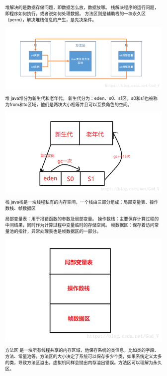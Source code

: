 堆解决的是数据存储问题，即数据怎么放，数据放哪。
栈解决程序的运行问题，即程序如何执行，或者说如何处理数据。
方法区则是辅助栈的一块永久区（perm），解决堆栈信息的产生，是先决条件。

![在这里插入图片描述](assets/20180918095620995.png)

堆
java堆分为新生代和老年代。
新生代分为：eden、s0、s1区。s0和s1也被称为from和to区域，他们是两块大小相等并且可以互换角色的空间。

![在这里插入图片描述](assets/20180918101000467.png)

栈
java栈是一块线程私有的内存空间，一个栈由三部分组成：局部变量表、操作数栈、帧数据区

局部变量表：用于报错函数的参数及局部变量。
操作数栈：主要保存计算过程的中间结果，同时作为计算过程中变量临时的存储空间。
帧数据区：保存着访问常量池的指针，异常处理表也是帧数据区的一部分。

![在这里插入图片描述](assets/20180918101836568-1584190063364.png)

方法区
是一块所有线程共享的内存区域，他保存系统的类信息，比如类的字段、方法、常量池等。方法区的大小决定了系统可以保存多少个类，如果系统定义太多的类，导致方法区溢出，虚拟机同样会抛出内存溢出错误。方法区可以理解为永久区。
